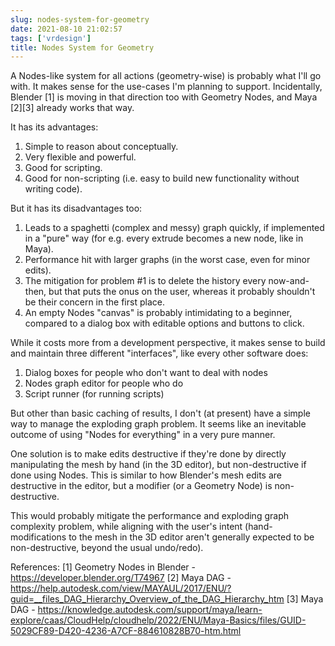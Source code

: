 ```yaml
---
slug: nodes-system-for-geometry
date: 2021-08-10 21:02:57
tags: ['vrdesign']
title: Nodes System for Geometry
---
```


A Nodes-like system for all actions (geometry-wise) is probably what I'll go with. It makes sense for the use-cases I'm planning to support. Incidentally, Blender [1] is moving in that direction too with Geometry Nodes, and Maya [2][3] already works that way.

It has its advantages:
1. Simple to reason about conceptually.
2. Very flexible and powerful.
3. Good for scripting.
4. Good for non-scripting (i.e. easy to build new functionality without writing code).

But it has its disadvantages too:
1. Leads to a spaghetti (complex and messy) graph quickly, if implemented in a "pure" way (for e.g. every extrude becomes a new node, like in Maya).
2. Performance hit with larger graphs (in the worst case, even for minor edits).
3. The mitigation for problem #1 is to delete the history every now-and-then, but that puts the onus on the user, whereas it probably shouldn't be their concern in the first place.
4. An empty Nodes "canvas" is probably intimidating to a beginner, compared to a dialog box with editable options and buttons to click.


While it costs more from a development perspective, it makes sense to build and maintain three different "interfaces", like every other software does:
1. Dialog boxes for people who don't want to deal with nodes
2. Nodes graph editor for people who do
3. Script runner (for running scripts)

But other than basic caching of results, I don't (at present) have a simple way to manage the exploding graph problem. It seems like an inevitable outcome of using "Nodes for everything" in a very pure manner.

One solution is to make edits destructive if they're done by directly manipulating the mesh by hand (in the 3D editor), but non-destructive if done using Nodes. This is similar to how Blender's mesh edits are destructive in the editor, but a modifier (or a Geometry Node) is non-destructive.

This would probably mitigate the performance and exploding graph complexity problem, while aligning with the user's intent (hand-modifications to the mesh in the 3D editor aren't generally expected to be non-destructive, beyond the usual undo/redo).

References:
[1] Geometry Nodes in Blender - https://developer.blender.org/T74967
[2] Maya DAG - https://help.autodesk.com/view/MAYAUL/2017/ENU/?guid=__files_DAG_Hierarchy_Overview_of_the_DAG_Hierarchy_htm
[3] Maya DAG - https://knowledge.autodesk.com/support/maya/learn-explore/caas/CloudHelp/cloudhelp/2022/ENU/Maya-Basics/files/GUID-5029CF89-D420-4236-A7CF-884610828B70-htm.html
